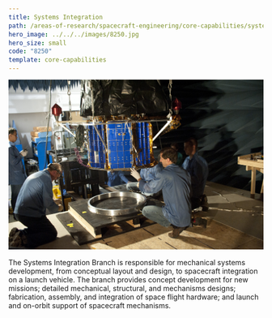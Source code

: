 ```yaml
---
title: Systems Integration
path: /areas-of-research/spacecraft-engineering/core-capabilities/systems-integration
hero_image: ../../../images/8250.jpg
hero_size: small
code: "8250"
template: core-capabilities
---
```

![Systems Integration Team](../../../images/cc-8210.jpg)

The Systems Integration Branch is responsible for mechanical systems development, from conceptual layout and design, to spacecraft integration on a launch vehicle. The branch provides concept development for new missions; detailed mechanical, structural, and mechanisms designs; fabrication, assembly, and integration of space flight hardware; and launch and on-orbit support of spacecraft mechanisms.